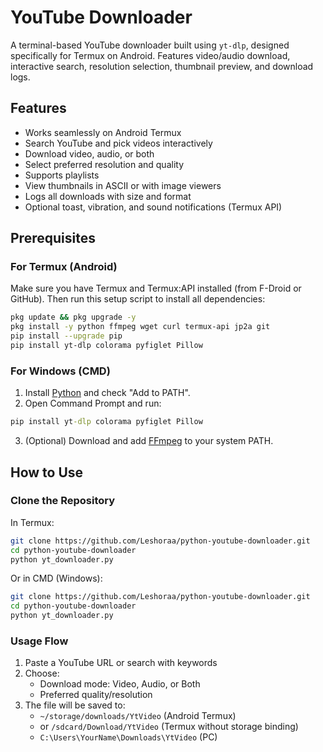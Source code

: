 # YouTube Downloader

A terminal-based YouTube downloader built using `yt-dlp`, designed specifically for Termux on Android. Features video/audio download, interactive search, resolution selection, thumbnail preview, and download logs.

## Features

- Works seamlessly on Android Termux
- Search YouTube and pick videos interactively
- Download video, audio, or both
- Select preferred resolution and quality
- Supports playlists
- View thumbnails in ASCII or with image viewers
- Logs all downloads with size and format
- Optional toast, vibration, and sound notifications (Termux API)

## Prerequisites

### For Termux (Android)

Make sure you have Termux and Termux:API installed (from F-Droid or GitHub). Then run this setup script to install all dependencies:

```bash
pkg update && pkg upgrade -y
pkg install -y python ffmpeg wget curl termux-api jp2a git
pip install --upgrade pip
pip install yt-dlp colorama pyfiglet Pillow
```

### For Windows (CMD)

1. Install [Python](https://www.python.org/downloads/) and check "Add to PATH".
2. Open Command Prompt and run:

```cmd
pip install yt-dlp colorama pyfiglet Pillow
```

3. (Optional) Download and add [FFmpeg](https://www.gyan.dev/ffmpeg/builds/) to your system PATH.

## How to Use

### Clone the Repository

In Termux:

```bash
git clone https://github.com/Leshoraa/python-youtube-downloader.git
cd python-youtube-downloader
python yt_downloader.py
```

Or in CMD (Windows):

```bash
git clone https://github.com/Leshoraa/python-youtube-downloader.git
cd python-youtube-downloader
python yt_downloader.py
```

### Usage Flow

1. Paste a YouTube URL or search with keywords
2. Choose:
   - Download mode: Video, Audio, or Both
   - Preferred quality/resolution
3. The file will be saved to:
   - `~/storage/downloads/YtVideo` (Android Termux)
   - or `/sdcard/Download/YtVideo` (Termux without storage binding)
   - `C:\Users\YourName\Downloads\YtVideo` (PC)
